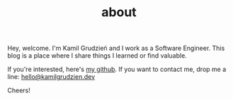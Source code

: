 ﻿---
title: 'about'
published: '2021-11-01'
---

Hey, welcome. I'm Kamil Grudzień and I work as a Software Engineer. This blog is a place where I share things I learned or find valuable. 

If you're interested, here's [my github](https://github.com/kamgru). If you want to contact me, drop me a line: [hello@kamilgrudzien.dev](mailto:hello@kamilgrudzien.dev)

Cheers!
